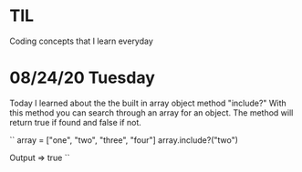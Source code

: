 # TIL
Coding concepts that I learn everyday

# 08/24/20 Tuesday
Today I learned about the the built in array object method "include?"
With this method you can search through an array for an object.
The method will return true if found and false if not.

``
array = ["one", "two", "three", "four"]
array.include?("two")

Output => true
``
